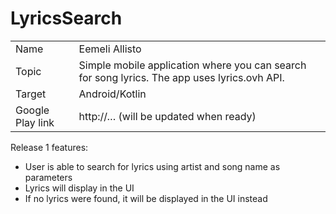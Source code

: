 # LyricsSearch

|                  |                                                                                                                                                                                                                                                                            |
| ---------------- | -------------------------------------------------------------------------------------------------------------------------------------------------------------------------------------------------------------------------------------------------------------------------- |
| Name             | Eemeli Allisto                                                                                                                                                                                                                                                             |
| Topic            | Simple mobile application where you can search for song lyrics. The app uses lyrics.ovh API. |
| Target           | Android/Kotlin                                                                                                                                                                                                                                               |
| Google Play link | http://… (will be updated when ready)                                                                                                                                                                                                                                      |

Release 1 features:
- User is able to search for lyrics using artist and song name as parameters
- Lyrics will display in the UI
- If no lyrics were found, it will be displayed in the UI instead
